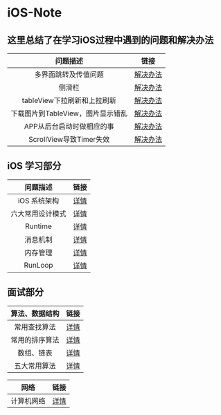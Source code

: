 # iOS-Note


## 这里总结了在学习iOS过程中遇到的问题和解决办法


|问题描述|链接|
| :---------------: | ------ |
|多界面跳转及传值问题|[解决办法](https://github.com/MineJay/iOS-Note/blob/master/iOS%E5%BC%80%E5%8F%91%E4%B8%AD%E7%9A%84%E9%97%AE%E9%A2%98/%E7%95%8C%E9%9D%A2%E8%B7%B3%E8%BD%AC%E5%92%8C%E4%BC%A0%E5%80%BC/%E7%95%8C%E9%9D%A2%E8%B7%B3%E8%BD%AC%E5%92%8C%E4%BC%A0%E5%80%BC.md)|
|侧滑栏|[解决办法](https://github.com/MineJay/iOS-Note/blob/master/iOS%E5%BC%80%E5%8F%91%E4%B8%AD%E7%9A%84%E9%97%AE%E9%A2%98/%E5%AE%9E%E7%8E%B0%E4%BE%A7%E6%BB%91%E6%A0%8F/%E5%AE%9E%E7%8E%B0%E4%BE%A7%E6%BB%91%E6%A0%8F.md)|
|tableView下拉刷新和上拉刷新|[解决办法](https://github.com/MineJay/iOS-Note/blob/master/iOS%E5%BC%80%E5%8F%91%E4%B8%AD%E7%9A%84%E9%97%AE%E9%A2%98/TableView%E7%9A%84%E4%B8%8A%E6%8B%89%E5%88%B7%E6%96%B0%E5%92%8C%E4%B8%8B%E6%8B%89%E5%88%B7%E6%96%B0/TableView%E7%9A%84%E4%B8%8A%E6%8B%89%E5%88%B7%E6%96%B0%E5%92%8C%E4%B8%8B%E6%8B%89%E5%88%B7%E6%96%B0.md)|
|下载图片到TableView，图片显示错乱|[解决办法](https://github.com/MineJay/iOS-Note/blob/master/iOS%E5%BC%80%E5%8F%91%E4%B8%AD%E7%9A%84%E9%97%AE%E9%A2%98/%E4%B8%8B%E8%BD%BD%E5%9B%BE%E7%89%87%E5%88%B0TableView%EF%BC%8C%E5%9B%BE%E7%89%87%E6%98%BE%E7%A4%BA%E9%94%99%E4%B9%B1/%E4%B8%8B%E8%BD%BD%E5%9B%BE%E7%89%87%E5%88%B0TableView%EF%BC%8C%E5%9B%BE%E7%89%87%E6%98%BE%E7%A4%BA%E9%94%99%E4%B9%B1.md)|
|APP从后台启动时做相应的事|[解决办法](https://github.com/MineJay/iOS-Note/blob/master/iOS%E5%BC%80%E5%8F%91%E4%B8%AD%E7%9A%84%E9%97%AE%E9%A2%98/APP%E4%BB%8E%E5%90%8E%E5%8F%B0%E5%90%AF%E5%8A%A8%E6%97%B6%E5%81%9A%E7%9B%B8%E5%BA%94%E7%9A%84%E4%BA%8B/APP%E4%BB%8E%E5%90%8E%E5%8F%B0%E5%90%AF%E5%8A%A8%E6%97%B6%E5%81%9A%E7%9B%B8%E5%BA%94%E7%9A%84%E4%BA%8B.md)|
|ScrollView导致Timer失效|[解决办法](https://github.com/MineJay/iOS-Note/blob/master/iOS%E5%BC%80%E5%8F%91%E4%B8%AD%E7%9A%84%E9%97%AE%E9%A2%98/ScrollView%E5%AF%BC%E8%87%B4Timer%E5%A4%B1%E6%95%88/ScrollView%E5%AF%BC%E8%87%B4Timer%E5%A4%B1%E6%95%88.md)|



## iOS 学习部分


|问题描述|链接|
| :---------------: | :------: |
|iOS 系统架构|[详情](https://github.com/MineJay/iOS-Note/blob/master/iOS%20%E5%AD%A6%E4%B9%A0%E9%83%A8%E5%88%86/iOS%20%E7%B3%BB%E7%BB%9F%E6%9E%B6%E6%9E%84/iOS%20%E7%B3%BB%E7%BB%9F%E6%9E%B6%E6%9E%84.md)|
|六大常用设计模式|[详情](https://github.com/MineJay/iOS-Note/blob/master/iOS%20%E5%AD%A6%E4%B9%A0%E9%83%A8%E5%88%86/%E5%85%AD%E5%A4%A7%E5%B8%B8%E7%94%A8%E8%AE%BE%E8%AE%A1%E6%A8%A1%E5%BC%8F/%E5%85%AD%E5%A4%A7%E5%B8%B8%E7%94%A8%E8%AE%BE%E8%AE%A1%E6%A8%A1%E5%BC%8F.md)|
|Runtime|[详情](https://github.com/MineJay/iOS-Note/blob/master/iOS%20%E5%AD%A6%E4%B9%A0%E9%83%A8%E5%88%86/Runtime/Runtime.md)|
|消息机制|[详情](https://github.com/MineJay/iOS-Note/blob/master/iOS%20%E5%AD%A6%E4%B9%A0%E9%83%A8%E5%88%86/%E6%B6%88%E6%81%AF%E6%9C%BA%E5%88%B6/%E6%B6%88%E6%81%AF%E6%9C%BA%E5%88%B6.md)|
|内存管理|[详情](https://github.com/MineJay/iOS-Note/blob/master/iOS%20%E5%AD%A6%E4%B9%A0%E9%83%A8%E5%88%86/%E5%86%85%E5%AD%98%E7%AE%A1%E7%90%86/%E5%86%85%E5%AD%98%E7%AE%A1%E7%90%86.md)|
|RunLoop|[详情](https://github.com/MineJay/iOS-Note/blob/master/iOS%20%E5%AD%A6%E4%B9%A0%E9%83%A8%E5%88%86/RunLoop/RunLoop.md)|


## 面试部分


|算法、数据结构|链接|
| :---------------: | :------: |
|常用查找算法|[详情](https://github.com/MineJay/iOS-Note/blob/master/%E7%AE%97%E6%B3%95%E3%80%81%E6%95%B0%E6%8D%AE%E7%BB%93%E6%9E%84/%E5%B8%B8%E7%94%A8%E6%9F%A5%E6%89%BE%E7%AE%97%E6%B3%95/%E5%B8%B8%E7%94%A8%E6%9F%A5%E6%89%BE%E7%AE%97%E6%B3%95.md)|
|常用的排序算法|[详情](https://github.com/MineJay/iOS-Note/blob/master/%E7%AE%97%E6%B3%95%E3%80%81%E6%95%B0%E6%8D%AE%E7%BB%93%E6%9E%84/%E5%B8%B8%E7%94%A8%E7%9A%84%E6%8E%92%E5%BA%8F%E7%AE%97%E6%B3%95/%E5%B8%B8%E7%94%A8%E6%8E%92%E5%BA%8F%E7%AE%97%E6%B3%95.md)|
|数组、链表|[详情](https://github.com/MineJay/iOS-Note/blob/master/%E7%AE%97%E6%B3%95%E3%80%81%E6%95%B0%E6%8D%AE%E7%BB%93%E6%9E%84/%E6%95%B0%E7%BB%84%E3%80%81%E9%93%BE%E8%A1%A8/%E6%95%B0%E7%BB%84%E3%80%81%E9%93%BE%E8%A1%A8.md)|
|五大常用算法|[详情](https://github.com/MineJay/iOS-Note/blob/master/%E7%AE%97%E6%B3%95%E3%80%81%E6%95%B0%E6%8D%AE%E7%BB%93%E6%9E%84/%E4%BA%94%E5%A4%A7%E5%B8%B8%E7%94%A8%E7%AE%97%E6%B3%95/%E4%BA%94%E5%A4%A7%E5%B8%B8%E7%94%A8%E7%AE%97%E6%B3%95.md)|

|网络|链接|
| :---------------: | :------: |
|计算机网络|[详情](https://github.com/MineJay/iOS-Note/blob/master/%E7%BD%91%E7%BB%9C/%E8%AE%A1%E7%AE%97%E6%9C%BA%E7%BD%91%E7%BB%9C.md)|


